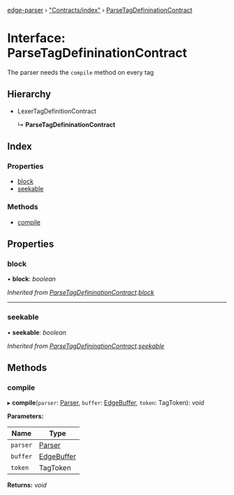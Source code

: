 [edge-parser](../README.md) › ["Contracts/index"](../modules/_contracts_index_.md) › [ParseTagDefininationContract](_contracts_index_.parsetagdefininationcontract.md)

# Interface: ParseTagDefininationContract

The parser needs the `compile` method on every tag

## Hierarchy

* LexerTagDefinitionContract

  ↳ **ParseTagDefininationContract**

## Index

### Properties

* [block](_contracts_index_.parsetagdefininationcontract.md#block)
* [seekable](_contracts_index_.parsetagdefininationcontract.md#seekable)

### Methods

* [compile](_contracts_index_.parsetagdefininationcontract.md#compile)

## Properties

###  block

• **block**: *boolean*

*Inherited from [ParseTagDefininationContract](_contracts_index_.parsetagdefininationcontract.md).[block](_contracts_index_.parsetagdefininationcontract.md#block)*

___

###  seekable

• **seekable**: *boolean*

*Inherited from [ParseTagDefininationContract](_contracts_index_.parsetagdefininationcontract.md).[seekable](_contracts_index_.parsetagdefininationcontract.md#seekable)*

## Methods

###  compile

▸ **compile**(`parser`: [Parser](../classes/_parser_index_.parser.md), `buffer`: [EdgeBuffer](../classes/_edgebuffer_index_.edgebuffer.md), `token`: TagToken): *void*

**Parameters:**

Name | Type |
------ | ------ |
`parser` | [Parser](../classes/_parser_index_.parser.md) |
`buffer` | [EdgeBuffer](../classes/_edgebuffer_index_.edgebuffer.md) |
`token` | TagToken |

**Returns:** *void*
